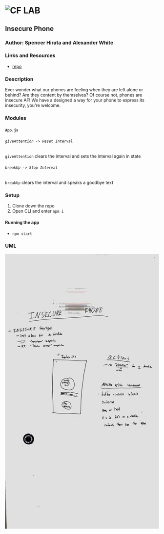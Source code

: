 ![CF](http://i.imgur.com/7v5ASc8.png) LAB 
=================================================

## Insecure Phone

### Author: Spencer Hirata and Alexander White

### Links and Resources
* [repo](https://github.com/shiratap/insecurePhone)

### Description
Ever wonder what our phones are feeling when they are left alone or behind? Are they content by themselves? Of course not, phones are insecure AF! We have a designed a way for your phone to express its insecurity, you're welcome.

### Modules
#### `App.js`

###### `giveAttention -> Reset Interval`
`giveAttention` clears the interval and sets the interval again in state

###### `breakUp -> Stop Interval`
`breakUp` clears the interval and speaks a goodbye text

### Setup
1. Clone down the repo
2. Open CLI and enter `npm i`

#### Running the app
* `npm start`

### UML
![Diagram](./assets/insecure-phone.jpg)